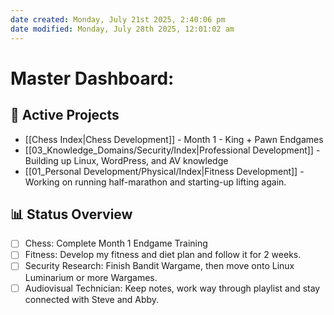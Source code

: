 ```yaml
---
date created: Monday, July 21st 2025, 2:40:06 pm
date modified: Monday, July 28th 2025, 12:01:02 am
---
```


# Master Dashboard:

## 🎯 Active Projects
- [[Chess Index|Chess Development]] - Month 1 - King + Pawn Endgames
- [[03_Knowledge_Domains/Security/Index|Professional Development]] - Building up Linux, WordPress, and AV knowledge
- [[01_Personal Development/Physical/Index|Fitness Development]] - Working on running half-marathon and starting-up lifting again.
## 📊 Status Overview
- [ ] Chess: Complete Month 1 Endgame Training
- [ ] Fitness: Develop my fitness and diet plan and follow it for 2 weeks.
- [ ] Security Research: Finish Bandit Wargame, then move onto Linux Luminarium or more Wargames.
- [ ] Audiovisual Technician: Keep notes, work way through playlist and stay connected with Steve and Abby.